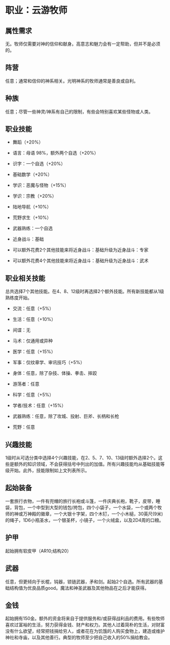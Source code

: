 # 职业：云游牧师

## 属性需求

无。牧师仅需要对神的信仰和献身。高意志和魅力会有一定帮助，但并不是必须的。

## 阵营

任意；通常和信仰的神系相关。光明神系的牧师通常是善良或自利。

## 种族

任意；尽管一些神灵/神系有自己的限制，有些会特别喜欢某些怪物或人类。

## 职业技能

- 舞蹈（+20%）

- 语言：母语 98%，额外两个自选（+20%）

- 识字：一个自选（+20%）

- 基础数学（+20%）

- 学识：恶魔与怪物（+15%）

- 学识：宗教（+20%）

- 陆地导航（+10%）

- 荒野求生（+10%）

- 武器熟练：一个自选

- 近身战斗：基础

- 可以额外花费2个其他技能来将近身战斗：基础升级为近身战斗：专家

- 可以额外花费4个其他技能来将近身战斗：基础升级为近身战斗：武术


## 职业相关技能

总共选择7个其他技能。在4、8、12级时再选择2个额外技能。所有新技能都从1级熟练度开始。

- 交流：任意（+5%）

- 生活：任意（+10%）

- 间谍：无

- 马术：仅通用或异种

- 医学：任意（+15%）

- 军事：仅纹章学、审讯技巧（+5%）

- 身体：任意，除了杂技、体操、拳击、摔跤

- 游荡者：任意

- 科学：任意（+5%）

- 学者/技术：任意（+15%）

- 武器熟练：任意，除了攻城、投射、巨斧、长柄和长枪

- 荒野：任意


## 兴趣技能

1级时从可选分类中选择4个兴趣技能，在2、5、7、10、13级时额外选择2个。这些是额外的知识领域，不会获得括号中列出的加值。所有兴趣技能均从基础技能等级开始。此外，技能限制如上文列表所示。

## 起始装备

一套旅行衣物，一件有兜帽的旅行长袍或斗篷，一件庆典长袍，靴子，皮带，睡袋，背包，一个中型到大型的钱包/挎包，四个小袋子，一个水袋，一个或两个牧师的神或万神殿的徽章，一个大银十字架，四个木钉，一个小木槌，30英尺(9米)的绳子，1D6小瓶圣水，一个银圣杯，小镜子，一个火绒盒，以及2D4周的口粮。

## 护甲

起始拥有软皮甲（AR10;结构20）

## 武器

任意，但更倾向于长棍，钝器，锁链武器，矛和剑。起始2个自选。所有武器的基础结构值为优良品质good。魔法和神圣武器及其他物品在之后才能获得。

## 金钱

起始拥有150金。额外的资金将来自于提供服务和/或获得战利品的费用。有些牧师喜欢过富裕的生活，努力获得金钱、财产和权力。其他人过着简朴的生活，对财富没有什么欲望，经常把钱捐给穷人，或者花在为饥饿的人购买食物上，建造或维护神社和寺庙，以及其他善行。典型的牧师至少把自己收入的50%捐给教会。

